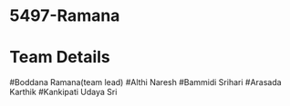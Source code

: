 # 5497-Ramana

# Team Details
  #Boddana Ramana(team lead)
  #Althi Naresh
  #Bammidi Srihari
  #Arasada Karthik
  #Kankipati Udaya Sri
